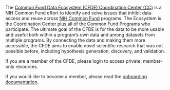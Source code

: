 The [Common Fund Data Ecosystem (CFDE) Coordination Center (CC)](https://commonfund.nih.gov/dataecosystem/coordinatingcenter) is a NIH Common Fund effort to identify and solve issues that inhibit data access and reuse across [NIH Common Fund](https://commonfund.nih.gov/) programs. The Ecosystem is the Coordination Center plus all of the Common Fund Programs who participate. The ultimate goal of the CFDE is for the data to be more usable and useful both within a program’s own data and among datasets from multiple programs. By connecting the data and making them more accessible, the CFDE aims to enable novel scientific research that was not possible before, including hypothesis generation, discovery, and validation.

If you are a member of the CFDE, please login to access private, member-only resources. 

If you would like to become a member, please read the [onboarding documentation](https://www.nih-cfde.org/onboarding/). 


